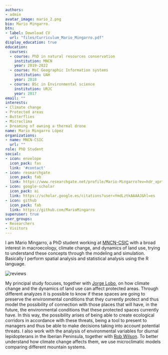 ```yaml
---
authors:
- admin
avatar_image: mario_2.png
bio: Mario Mingarro.
btn:
- label: Download CV
  url: "files/Curriculum_Mario_Mingarro.pdf"
display_education: true
education:
  courses:
  - course: PhD in natural resources conservation
    institution: MNCN
    year: 2019-2022
  - course: MsC Geographic Information systems
    institution: UAH
    year: 2018
  - course: BSc in Environmental science
    institution: URJC
    year: 2017
email: ""
interests:
- Climate change
- Protected areas
- Butterflies
- Microclima
- Dreaming of owning a thermal drone
name: Mario Mingarro López
organizations:
- name: MNCN-CSIC
  url: ""
role: PhD Student
social:
- icon: envelope
  icon_pack: fas
  link: '#contact'
- icon: researchgate
  icon_pack: fab
  link: https://www.researchgate.net/profile/Mario-Mingarro?ev=hdr_xprf&_sg=sl4lVcFQJOuoN-XOHN_U4PxO3QnFm4eFLjAXNvPbcGOzeSgI_gCdbqKq3RtSpYXwL50-EHXF5aH2__38mmWCTWCa
- icon: google-scholar
  icon_pack: ai
  link: https://scholar.google.es/citations?user=YmdLztkAAAAJ&hl=es
- icon: github
  icon_pack: fab
  link: https://github.com/MarioMingarro
superuser: true
user_groups:
- Researchers
- Visitors
---
```


I am Mario Mingarro, a PhD student working at [MNCN-CSIC](https://www.mncn.csic.es) with a broad interest in macroecology, climate change, and dynamics of land use, trying to understand these concepts through the modeling and simulation. Basically I perform spatial analysis and statistical analysis using the R language.

![reviews](../../img/peninsula.jpg)

My principal study focuses, together with [Jorge Lobo](https://biogeografia.org/), on how climate change and the dynamics of land use can affect protected areas. Through different analyzes it is possible to know if these spaces are going to preserve the environmental conditions that they currently protect and thus model the possibility of connection with those places that will have, in the future, the environmental conditions that these protected spaces currently have. In this way, the possibility arises of being able to create ecological corridors in accordance with these threats, being a tool to present to managers and thus be able to make decisions taking into account potential threats. I also work with the analysis of environmental variables for diurnal lepidopterans in the Iberian Peninsula, together with [Rob Wilson](https://robwilsonmncn.wixsite.com/robwilsonmncn-1). To better understand how climate change affects them, we use microclimatic models comparing different mountain systems.
